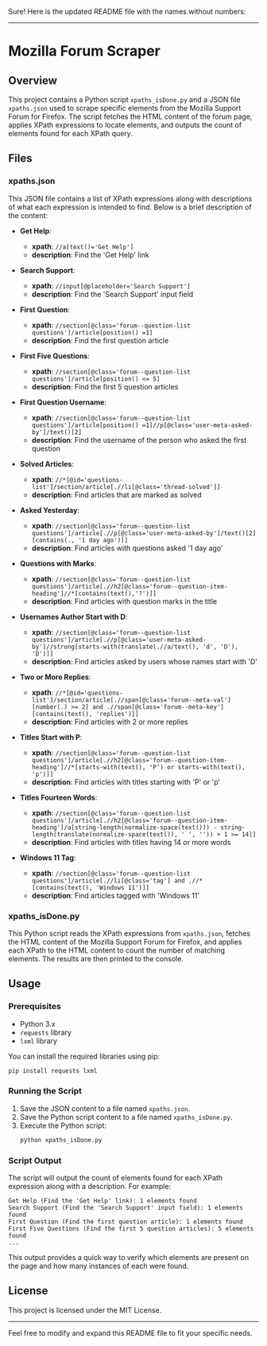 Sure! Here is the updated README file with the names without numbers:

---

# Mozilla Forum Scraper

## Overview

This project contains a Python script `xpaths_isDone.py` and a JSON file `xpaths.json` used to scrape specific elements from the Mozilla Support Forum for Firefox. The script fetches the HTML content of the forum page, applies XPath expressions to locate elements, and outputs the count of elements found for each XPath query.

## Files

### xpaths.json

This JSON file contains a list of XPath expressions along with descriptions of what each expression is intended to find. Below is a brief description of the content:

- **Get Help**:
  - **xpath**: `//a[text()='Get Help']`
  - **description**: Find the 'Get Help' link

- **Search Support**:
  - **xpath**: `//input[@placeholder='Search Support']`
  - **description**: Find the 'Search Support' input field

- **First Question**:
  - **xpath**: `//section[@class='forum--question-list questions']/article[position() =1]`
  - **description**: Find the first question article

- **First Five Questions**:
  - **xpath**: `//section[@class='forum--question-list questions']/article[position() <= 5]`
  - **description**: Find the first 5 question articles

- **First Question Username**:
  - **xpath**: `//section[@class='forum--question-list questions']/article[position() =1]//p[@class='user-meta-asked-by']/text()[2]`
  - **description**: Find the username of the person who asked the first question

- **Solved Articles**:
  - **xpath**: `//*[@id='questions-list']/section/article[.//li[@class='thread-solved']]`
  - **description**: Find articles that are marked as solved

- **Asked Yesterday**:
  - **xpath**: `//section[@class='forum--question-list questions']/article[.//p[@class='user-meta-asked-by']/text()[2][contains(., '1 day ago')]]`
  - **description**: Find articles with questions asked '1 day ago'

- **Questions with Marks**:
  - **xpath**: `//section[@class='forum--question-list questions']/article[.//h2[@class='forum--question-item-heading']//*[contains(text(),'?')]]`
  - **description**: Find articles with question marks in the title

- **Usernames Author Start with D**:
  - **xpath**: `//section[@class='forum--question-list questions']/article[.//p[@class='user-meta-asked-by']//strong[starts-with(translate(.//a/text(), 'd', 'D'), 'D')]]`
  - **description**: Find articles asked by users whose names start with 'D'

- **Two or More Replies**:
  - **xpath**: `//*[@id='questions-list']/section/article[.//span[@class='forum--meta-val'][number(.) >= 2] and .//span[@class='forum--meta-key'][contains(text(), 'replies')]]`
  - **description**: Find articles with 2 or more replies

- **Titles Start with P**:
  - **xpath**: `//section[@class='forum--question-list questions']/article[.//h2[@class='forum--question-item-heading']//*[starts-with(text(), 'P') or starts-with(text(), 'p')]]`
  - **description**: Find articles with titles starting with 'P' or 'p'

- **Titles Fourteen Words**:
  - **xpath**: `//section[@class='forum--question-list questions']/article[.//h2[@class='forum--question-item-heading']/a[string-length(normalize-space(text())) - string-length(translate(normalize-space(text()), ' ', '')) + 1 >= 14]]`
  - **description**: Find articles with titles having 14 or more words

- **Windows 11 Tag**:
  - **xpath**: `//section[@class='forum--question-list questions']/article[.//li[@class='tag'] and .//*[contains(text(), 'Windows 11')]]`
  - **description**: Find articles tagged with 'Windows 11'

### xpaths_isDone.py

This Python script reads the XPath expressions from `xpaths.json`, fetches the HTML content of the Mozilla Support Forum for Firefox, and applies each XPath to the HTML content to count the number of matching elements. The results are then printed to the console.

## Usage

### Prerequisites

- Python 3.x
- `requests` library
- `lxml` library

You can install the required libraries using pip:
```sh
pip install requests lxml
```

### Running the Script

1. Save the JSON content to a file named `xpaths.json`.
2. Save the Python script content to a file named `xpaths_isDone.py`.
3. Execute the Python script:
   ```sh
   python xpaths_isDone.py
   ```

### Script Output

The script will output the count of elements found for each XPath expression along with a description. For example:
```
Get Help (Find the 'Get Help' link): 1 elements found
Search Support (Find the 'Search Support' input field): 1 elements found
First Question (Find the first question article): 1 elements found
First Five Questions (Find the first 5 question articles): 5 elements found
...
```

This output provides a quick way to verify which elements are present on the page and how many instances of each were found.

## License

This project is licensed under the MIT License.

---

Feel free to modify and expand this README file to fit your specific needs.
